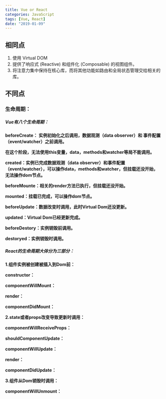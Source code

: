 ```yaml
---
title: Vue or React
categories: JavaScript
tags: [Vue, React]
date: "2019-01-09"
---
```


## 相同点

1. 使用 Virtual DOM
2. 提供了响应式 (Reactive) 和组件化 (Composable) 的视图组件。
3. 将注意力集中保持在核心库，而将其他功能如路由和全局状态管理交给相关的库。

## 不同点

### 生命周期：

##### Vue有八个生命周期：

**beforeCreate： 实例初始化之后调用，数据观测（data observer）和 事件配置（event/watcher）之前调用。**

**在这个阶段，无法使用this变量，data，methods和watcher等局不能调用。**

**created：实例已完成数据观测（data observer）和事件配置（event/watcher），可以操作data，methods和watcher，但挂载还没开始，无法操作dom节点。**

**beforeMounte：相关的render方法已执行，但挂载还没开始。**

**mounted：挂载已完成，可以操作dom节点。**

**beforeUpdate：数据改变时调用，此时Virtual Dom还没更新。**

**updated：Virtual Dom已经更新完成。**

**beforeDestory：实例销毁前调用。**

**destoryed：实例销毁时调用。**

##### React的生命周期大体分为三部分：

**1.组件实例被创建被插入到Dom前：**

**constructor：**

**componentWillMount：**

**render：**

**componentDidMount：**

**2.state或者props改变导致更新时调用：**

**componentWillReceiveProps：**

**shouldComponentUpdate：**

**componentWillUpdate：**

**render：**

**componentDidUpdate：**

**3.组件从Dom销毁时调用：**

**componentWillUnmount：**